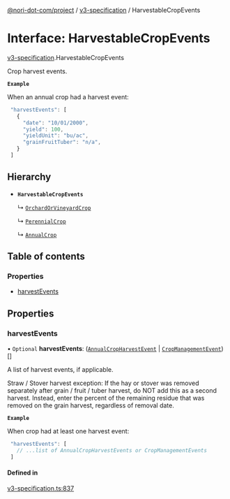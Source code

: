 [@nori-dot-com/project](../README.md) / [v3-specification](../modules/v3_specification.md) / HarvestableCropEvents

# Interface: HarvestableCropEvents

[v3-specification](../modules/v3_specification.md).HarvestableCropEvents

Crop harvest events.

**`Example`**

<caption>When an annual crop had a harvest event:</caption>

```js
 "harvestEvents": [
   {
     "date": "10/01/2000",
     "yield": 100,
     "yieldUnit": "bu/ac",
     "grainFruitTuber": "n/a",
   }
 ]
```

## Hierarchy

- **`HarvestableCropEvents`**

  ↳ [`OrchardOrVineyardCrop`](v3_specification.OrchardOrVineyardCrop.md)

  ↳ [`PerennialCrop`](v3_specification.PerennialCrop.md)

  ↳ [`AnnualCrop`](v3_specification.AnnualCrop.md)

## Table of contents

### Properties

- [harvestEvents](v3_specification.HarvestableCropEvents.md#harvestevents)

## Properties

### harvestEvents

• `Optional` **harvestEvents**: ([`AnnualCropHarvestEvent`](v3_specification.AnnualCropHarvestEvent.md) \| [`CropManagementEvent`](v3_specification.CropManagementEvent.md))[]

A list of harvest events, if applicable.

Straw / Stover harvest exception: If the hay or stover was removed
separately after grain / fruit / tuber harvest, do NOT add this as
a second harvest. Instead, enter the percent of the remaining residue
that was removed on the grain harvest, regardless of removal date.

**`Example`**

<caption>When crop had at least one harvest event:</caption>

```js
 "harvestEvents": [
   // ...list of AnnualCropHarvestEvents or CropManagementEvents
 ]
```

#### Defined in

[v3-specification.ts:837](https://github.com/nori-dot-eco/nori-dot-com/blob/d0f545e/packages/project/src/v3-specification.ts#L837)

